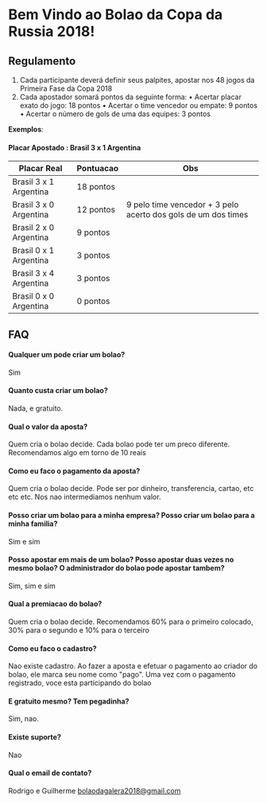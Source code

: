
# Bem Vindo ao Bolao da Copa da Russia 2018!  
  

  
##  Regulamento

 1. Cada participante deverá definir seus palpites, apostar nos 48 jogos da Primeira Fase da Copa 2018
 2. Cada apostador somará pontos da seguinte forma:
•  Acertar placar exato do jogo: 18 pontos
•  Acertar o time vencedor ou empate: 9 pontos
•  Acertar o número de gols de uma das equipes: 3 pontos

**Exemplos**:

#### Placar Apostado : Brasil 3 x 1 Argentina
| Placar Real | Pontuacao | Obs|
|--|--|--|
| Brasil 3 x 1 Argentina  |  18 pontos
| Brasil 3 x 0 Argentina  |  12 pontos |9 pelo time vencedor + 3 pelo acerto dos gols de um dos times
| Brasil 2 x 0 Argentina  |  9 pontos
| Brasil 0 x 1 Argentina  |  3 pontos
| Brasil 3 x 4 Argentina  |  3 pontos
| Brasil 0 x 0 Argentina  |  0 pontos

## FAQ

#### Qualquer um pode criar um bolao?
Sim

#### Quanto custa criar um bolao?
Nada, e gratuito.

#### Qual o valor da aposta?
Quem cria o bolao decide. Cada bolao pode ter um preco diferente. Recomendamos algo em torno de 10 reais

#### Como eu faco o pagamento da aposta?
Quem cria o bolao decide. Pode ser por dinheiro, transferencia, cartao, etc etc etc. Nos nao intermediamos nenhum valor.

#### Posso criar um bolao para a minha empresa?  Posso criar um bolao para a minha familia?
Sim  e sim

#### Posso apostar em mais de um bolao? Posso apostar duas vezes no mesmo bolao? O administrador do bolao pode apostar tambem?
Sim, sim e sim

#### Qual a premiacao do bolao?
Quem cria o bolao decide. Recomendamos 60% para o primeiro colocado, 30% para o segundo e 10% para o terceiro

#### Como eu faco o cadastro?
Nao existe cadastro. Ao fazer a aposta e efetuar o pagamento ao criador do bolao, ele marca seu nome como "pago".
Uma vez com o pagamento registrado, voce esta participando do bolao

#### E gratuito mesmo? Tem pegadinha?
Sim, nao.

#### Existe suporte?
Nao

#### Qual o email de contato?
Rodrigo e Guilherme
bolaodagalera2018@gmail.com

  
